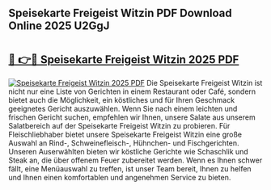 ## Speisekarte Freigeist Witzin PDF Download Online 2025 U2GgJ

# <h2><a href="http://gcboyl.nevu.top/?p=Speisekarte+Freigeist+Witzin">🔗 👉🔴 Speisekarte Freigeist Witzin 2025 PDF</a></h2>

[![Speisekarte Freigeist Witzin 2025 PDF](https://i.imgur.com/dBaPXMq.png)](http://gcboyl.nevu.top/?p=Speisekarte+Freigeist+Witzin)
Die Speisekarte Freigeist Witzin ist nicht nur eine Liste von Gerichten in einem Restaurant oder Café, sondern bietet auch die Möglichkeit, ein köstliches und für Ihren Geschmack geeignetes Gericht auszuwählen. Wenn Sie nach einem leichten und frischen Gericht suchen, empfehlen wir Ihnen, unsere Salate aus unserem Salatbereich auf der Speisekarte Freigeist Witzin zu probieren. Für Fleischliebhaber bietet unsere Speisekarte Freigeist Witzin eine große Auswahl an Rind-, Schweinefleisch-, Hühnchen- und Fischgerichten. Unseren Auserwählten bieten wir köstliche Gerichte wie Schaschlik und Steak an, die über offenem Feuer zubereitet werden. Wenn es Ihnen schwer fällt, eine Menüauswahl zu treffen, ist unser Team bereit, Ihnen zu helfen und Ihnen einen komfortablen und angenehmen Service zu bieten.
